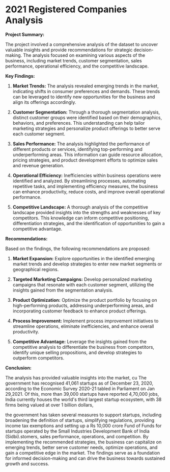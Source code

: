 #  2021 Registered Companies Analysis


**Project Summary:**

The project involved a comprehensive analysis of the dataset to uncover valuable insights and provide recommendations for strategic decision-making. The analysis focused on examining various aspects of the business, including market trends, customer segmentation, sales performance, operational efficiency, and the competitive landscape.

**Key Findings:**

1. **Market Trends:** The analysis revealed emerging trends in the market, indicating shifts in consumer preferences and demands. These trends can be leveraged to identify new opportunities for the business and align its offerings accordingly.

2. **Customer Segmentation:** Through a thorough segmentation analysis, distinct customer groups were identified based on their demographics, behaviors, and preferences. This understanding can help tailor marketing strategies and personalize product offerings to better serve each customer segment.

3. **Sales Performance:** The analysis highlighted the performance of different products or services, identifying top-performing and underperforming areas. This information can guide resource allocation, pricing strategies, and product development efforts to optimize sales and revenue generation.

4. **Operational Efficiency:** Inefficiencies within business operations were identified and analyzed. By streamlining processes, automating repetitive tasks, and implementing efficiency measures, the business can enhance productivity, reduce costs, and improve overall operational performance.

5. **Competitive Landscape:** A thorough analysis of the competitive landscape provided insights into the strengths and weaknesses of key competitors. This knowledge can inform competitive positioning, differentiation strategies, and the identification of opportunities to gain a competitive advantage.

**Recommendations:**

Based on the findings, the following recommendations are proposed:

1. **Market Expansion:** Explore opportunities in the identified emerging market trends and develop strategies to enter new market segments or geographical regions.

2. **Targeted Marketing Campaigns:** Develop personalized marketing campaigns that resonate with each customer segment, utilizing the insights gained from the segmentation analysis.

3. **Product Optimization:** Optimize the product portfolio by focusing on high-performing products, addressing underperforming areas, and incorporating customer feedback to enhance product offerings.

4. **Process Improvement:** Implement process improvement initiatives to streamline operations, eliminate inefficiencies, and enhance overall productivity.

5. **Competitive Advantage:** Leverage the insights gained from the competitive analysis to differentiate the business from competitors, identify unique selling propositions, and develop strategies to outperform competitors.

**Conclusion:**

The analysis has provided valuable insights into the market, cu
The government has recognised 41,061 startups as of December 23, 2020, according to the Economic Survey 2020-21 tabled in Parliament on Jan 29,2021. Of this, more than 39,000 startups have reported 4,70,000 jobs,
 India currently houses the world's third largest startup ecosystem, with 38 firms being valued at over 1 billion dollars, 

 the government has taken several measures to support startups, including broadening the definition of startups, simplifying regulations, providing income tax exemptions and setting up a Rs 10,000 crore Fund of Funds for startups operated by the Small Industries Development Bank of India (Sidbi).stomers, sales performance, operations, and competition. By implementing the recommended strategies, the business can capitalize on emerging trends, better serve customer needs, optimize operations, and gain a competitive edge in the market. The findings serve as a foundation for informed decision-making and can drive the business towards sustained growth and success.

